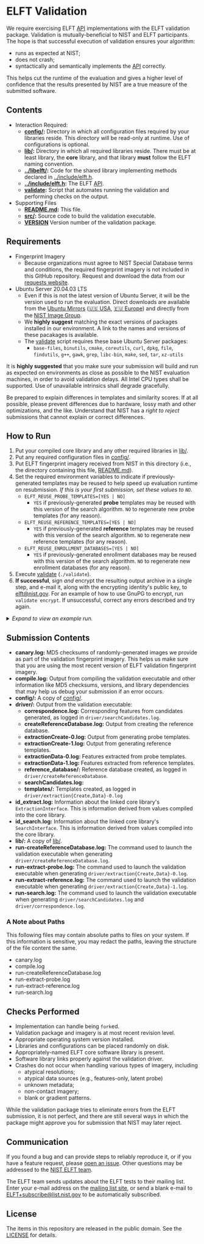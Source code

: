 ELFT Validation
===============

We require exercising ELFT [API] implementations with the ELFT validation
package. Validation is mutually-beneficial to NIST and ELFT participants. The
hope is that successful execution of validation ensures your algorithm:

 * runs as expected at NIST;
 * does not crash;
 * syntactically and semantically implements the [API] correctly.

This helps cut the runtime of the evaluation and gives a higher level of
confidence that the results presented by NIST are a true measure of the
submitted software.

Contents
--------
 * Interaction Required:
   - **[config/]:** Directory in which all configuration files required by your
     libraries reside. This directory will be read-only at runtime. Use of
     configurations is optional.
   - **[lib/]:** Directory in which all required libraries reside. There must
     be at least library, the **core** library, and that library **must** follow
     the ELFT naming convention.
   - **[../libelft/]:** Code for the shared library implementing methods
     declared in [../include/elft.h].
   - **[../include/elft.h]:** The ELFT [API].
   - **[validate]:** Script that automates running the validation and performing
     checks on the output.
 * Supporting Files
   - **[README.md]:** This file.
   - **[src/]:** Source code to build the validation executable.
   - **[VERSION]** Version number of the validation package.

Requirements
------------

 * Fingerprint Imagery
   - Because organizations must agree to NIST Special Database terms and
     conditions, the required fingerprint imagery is not included in this GitHub
     repository. Request and download the data from our [requests website].
 * Ubuntu Server 20.04.03 LTS
   - Even if this is not the latest version of Ubuntu Server, it will be the
     version used to run the evaluation. Direct downloads are available from the
     [Ubuntu Mirrors] ([🇺🇸 USA], [🇪🇺 Europe]) and directly from the [NIST
     Image Group].
   - We **highly suggest** matching the exact versions of packages installed in
     our environment. A link to the names and versions of these pacakages is
     available.
   - The [validate] script  requires these base Ubuntu Server packages:
      - `base-files`, `binutils`, `cmake`, `coreutils`, `curl`, `dpkg`, `file`,
        `findutils`, `g++`, `gawk`, `grep`, `libc-bin`, `make`, `sed`, `tar`,
        `xz-utils`

It is **highly suggested** that you make sure your submission will build and run
as expected on environments as close as possible to the NIST evaluation
machines, in order to avoid validation delays. All Intel CPU types shall be
supported. Use of unavailable intrinsics shall degrade gracefully.

Be prepared to explain differences in templates and similarity scores. If at all
possible, please prevent differences due to hardware, lossy math and other
optimizations, and the like. Understand that NIST has a _right to reject_
submissions that cannot explain or correct differences.

How to Run
----------
 1. Put your compiled core library and any other required libraries in [lib/].
 2. Put any required configuration files in [config/].
 3. Put ELFT fingerprint imagery received from NIST in this directory (i.e.,
    the directory containing this file, [README.md]).
 4. Set the required environment variables to indicate if previously-generated
    templates may be reused to help speed up evaluation runtime on
    resubmission. *If this is your first submission, set these values to `NO`.*
    * `ELFT_REUSE_PROBE_TEMPLATES=[YES | NO]`
      - `YES` if previously-generated **probe** templates may be reused with
        this version of the search algorithm. `NO` to regenerate new probe
        templates (for any reason).
    * `ELFT_REUSE_REFERENCE_TEMPLATES=[YES | NO]`
      - `YES` if previously-generated **reference** templates may be reused with
        this version of the search algorithm. `NO` to regenerate new reference
        templates (for any reason).
    * `ELFT_REUSE_ENROLLMENT_DATABASES=[YES | NO]`
      - `YES` if previously-generated enrollment databases may be reused with
        this version of the search algorithm. `NO` to regenerate new enrollment
        databases (for any reason).
 4. Execute [validate] (`./validate`).
 5. **If successful**, sign *and* encrypt the resulting output archive in a
    single step, and e-mail it, along with the encrypting identity's public key,
    to elft@nist.gov. For an example of how to use GnuPG to encrypt, run
    `validate encrypt`. If unsuccessful, correct any errors described and try
    again.

<details>
  <summary><em>Expand to view an example run.</em></summary>

```
$ bash
$ cp /path/to/libelft_nullimpl_0001.so lib/
$ cp /path/to/config.txt config/
$ cp /path/to/elft_validation_images-*.tar.xz .
$ export ELFT_REUSE_PROBE_TEMPLATES=NO
$ export ELFT_REUSE_REFERENCE_TEMPLATES=NO
$ export ELFT_REUSE_ENROLLMENT_DATABASES=NO
$ ./validate
================================================================================
|     ELFT Validation | Version 202201261021 | 26 Jan 2022 | 15:22:59 UTC      |
================================================================================
Checking for required packages... [OKAY]
Checking for previous validation attempts... [OKAY]
Checking validation version... (connection failure) [SKIP]
Checking OS and version... (Ubuntu Server 20.04.3 LTS (Focal Fossa)) [OKAY]
Checking for unexpanded validation image tarballs... [DEFER]
 -> Expanding "elft_validation_images-202103120958.tar.xz"... [OKAY]
Checking for unexpanded validation image tarballs... [OKAY]
Looking for core library... (libelft_nullimpl_0001.so) [OKAY]
Checking for known environment variables... [SHOW]
 -> Reuse Probe Templates? (ELFT_REUSE_PROBE_TEMPLATES) = NO
 -> Reuse Reference Templates? (ELFT_REUSE_REFERENCE_TEMPLATES) = NO
 -> Reuse Enrollment Databases? (ELFT_REUSE_ENROLLMENT_DATABASES) = NO
Checking for known environment variables... [OKAY]
Building... [OKAY]
Checking API version... [OKAY]
Testing ExtractionInterface (probe)... [OKAY]
Checking probe extraction logs... [WARN]

================================================================================
| There are some (117) zero-byte probe templates. Please review:               |
| output/driver/extractionCreate-0.log                                         |
================================================================================
Still checking probe extraction logs... [OKAY]
Testing ExtractionInterface (reference)... [OKAY]
Checking reference extraction logs... [WARN]

================================================================================
| There are some (55) zero-byte reference templates. Please review:            |
| output/driver/extractionCreate-1.log                                         |
================================================================================
Still checking reference extraction logs... [OKAY]
Testing reference database creation... [OKAY]
Testing SearchInterface... [OKAY]
Checking search logs (candidates)... [WARN]

================================================================================
| There are some (117) searches that returned successfully, but did not        |
| produce any candidates. Please review:                                       |
| /mnt/hgfs/git/elft_public/elft_1_x/validation/output/driver/searchCandidates |
| .log                                                                         |
================================================================================
Still checking search logs... [OKAY]
Creating validation submission... (elft_validation_nullimpl_0001.tar.xz) [OKAY]

================================================================================
| It appears you did not implement one or more of the methods that provides    |
| insight into your algorithm's decision making. While these methods are       |
| optional, they will greatly assist in forensic research activies at NIST.    |
| If this is unexpected, please review the log output.                         |
|                                                                              |
| * extractTemplateData (probes): NOT implemented                              |
| * extractTemplateData (references): NOT implemented                          |
| * extractCorrespondence: NOT implemented                                     |
================================================================================

================================================================================
| Please review the marketing and CBEFF information compiled into your         |
| library to ensure correctness:                                               |
|                                                                              |
| Exemplar Feature Extraction Algorithm Marketing Identifier =                 |
| NullImplementation Exemplar Extractor 1.0                                    |
| Exemplar Feature Extraction Algorithm CBEFF Owner = 0x000F                   |
| Exemplar Feature Extraction Algorithm CBEFF Identifier = 0xF1A7              |
| Latent Feature Extraction Algorithm Marketing Identifier =                   |
| NullImplementation Latent Extractor 1.0                                      |
| Latent Feature Extraction Algorithm CBEFF Owner = 0x000F                     |
| Latent Feature Extraction Algorithm CBEFF Identifier = 0x01AC                |
| Search Algorithm Marketing Identifier = NullImplementation Matcher 1.0       |
| Search Algorithm CBEFF Owner = 0x000F                                        |
| Search Algorithm CBEFF Identifier = 0x0101                                   |
================================================================================

++++++++++++++++++++++++++++++++++++++++++++++++++++++++++++++++++++++++++++++++
+ This script could not check online to ensure there are no updates            +
+ available. NIST requires that ELFT submissions always use the latest         +
+ version. Retrieve the latest version number by visiting the URL below and    +
+ be sure it matches this version: 202201261021.                               +
+                                                                              +
+ https://github.com/usnistgov/elft/tree/master/elft_1_x/validation/VERSION    +
+                                                                              +
+ If these numbers don't match, visit our website to retrieve the latest       +
+ version.                                                                     +
++++++++++++++++++++++++++++++++++++++++++++++++++++++++++++++++++++++++++++++++

================================================================================
| You have successfully completed your part of ELFT validation. Please sign    |
| and encrypt the file listed below (run './validate encrypt' for an example). |
|                                                                              |
|                     elft_validation_nullimpl_0001.tar.xz                     |
|                                                                              |
| Please attach both elft_validation_nullimpl_0001.tar.xz.asc and your public  |
| key to an email addressed to elft@nist.gov.                                  |
================================================================================
Completed: 26 Jan 2022 | 15:23:44 UTC (Runtime: 45s)
```
</details>

Submission Contents
-------------------

 * **canary.log:** MD5 checksums of randomly-generated images we provide as part
   of the validation fingerprint imagery. This helps us make sure that you are
   using the most recent version of ELFT validation fingerprint imagery.
 * **compile.log:** Output from compiling the validation executable and other
   information like MD5 checksums, versions, and library dependencies that may
   help us debug your submission if an error occurs.
 * **config/:** A copy of [config/].
 * **driver/:** Output from the validation executable:
   * **correspondence.log:** Corresponding features from candidates generated,
     as logged in `driver/searchCandidates.log`.
   * **createReferenceDatabase.log:** Output from creating the reference
     database.
   * **extractionCreate-0.log:** Output from generating probe templates.
   * **extractionCreate-1.log:** Output from generating reference templates.
   * **extractionData-0.log:** Features extracted from probe templates.
   * **extractionData-1.log:** Features extracted from reference templates.
   * **reference_database/:** Reference database created, as logged in
    `driver/createReferenceDatabase`.
   * **searchCandidates.log:**
   * **templates/:** Templates created, as logged in
     `driver/extraction{Create,Data}-0.log`
 * **id_extract.log:** Information about the linked core library's
   `ExtractionInterface`. This is information derived from values compiled into
   the core library.
 * **id_search.log:** Information about the linked core library's
   `SearchInterface`. This is information derived from values compiled into
   the core library.
 * **lib/:** A copy of [lib/].
 * **run-createReferenceDatabase.log:** The command used to launch the
   validation executable when generating `driver/createReferenceDatabase.log`.
 * **run-extract-probe.log:** The command used to launch the validation
   executable when generating `driver/extraction{Create,Data}-0.log`.
 * **run-extract-reference.log:** The command used to launch the validation
   executable when generating `driver/extraction{Create,Data}-1.log`.
 * **run-search.log:** The command used to launch the
   validation executable when generating `driver/searchCandidates.log` and
   `driver/correspondence.log`.

### A Note about Paths
This following  files may contain absolute paths to files on your system. If
this information is sensitive, you may redact the paths, leaving the structure
of the file content the same.

 * canary.log
 * compile.log
 * run-createReferenceDatabase.log
 * run-extract-probe.log
 * run-extract-reference.log
 * run-search.log

Checks Performed
----------------

 * Implementation can handle being `fork`ed.
 * Validation package and imagery is at most recent revision level.
 * Appropriate operating system version installed.
 * Libraries and configurations can be placed randomly on disk.
 * Appropriately-named ELFT core software library is present.
 * Software library links properly against the validation driver.
 * Crashes do not occur when handling various types of imagery, including
   - atypical resolutions;
   - atypical data sources (e.g., features-only, latent probe)
   - unknown metadata;
   - non-contact imagery;
   - blank or gradient patterns.

While the validation package tries to eliminate errors from the ELFT
submission, it is not perfect, and there are still several ways in which the
package might approve you for submission that NIST may later reject.

Communication
-------------
If you found a bug and can provide steps to reliably reproduce it, or if you
have a feature request, please [open an issue]. Other questions may be addressed
to the [NIST ELFT team].

The ELFT team sends updates about the ELFT tests to their mailing list. Enter
your e-mail address on the [mailing list site], or send a blank e-mail to
ELFT+subscribe@list.nist.gov to be automatically subscribed.

License
-------
The items in this repository are released in the public domain. See the
[LICENSE] for details.

[API]: https://pages.nist.gov/elft/elft_1_x/doc/api/
[Ubuntu Mirrors]: https://launchpad.net/ubuntu/+cdmirrors
[🇺🇸 USA]: https://mirror.math.princeton.edu/pub/ubuntu-iso/focal/ubuntu-20.04.3-live-server-amd64.iso
[🇪🇺 Europe]: http://mirror.init7.net/ubuntu-releases/focal/ubuntu-20.04.3-live-server-amd64.iso
[NIST Image Group]: https://nigos.nist.gov/evaluations/ubuntu-20.04.3-live-server-amd64.iso
[lib/]: https://github.com/usnistgov/elft/blob/master/elft_1_x/validation/lib
[../libelft/]: https://github.com/usnistgov/elft/blob/master/elft_1_x/libelft
[../include/elft.h]: https://github.com/usnistgov/elft/blob/master/elft_1_x/include/elft.h
[bin/]: https://github.com/usnistgov/elft/blob/master/elft_1_x/validation/bin
[config/]: https://github.com/usnistgov/elft/blob/master/elft_1_x/validation/config
[README.md]: https://github.com/usnistgov/elft/blob/master/elft_1_x/validation/README.md
[src/]: https://github.com/usnistgov/elft/blob/master/elft_1_x/validation/src
[VERSION]: https://github.com/usnistgov/elft/blob/master/elft_1_x/validation/VERSION
[validate]: https://github.com/usnistgov/elft/blob/master/elft_1_x/validation/validate
[NIST ELFT team]: mailto:elft@nist.gov
[open an issue]: https://github.com/usnistgov/elft/issues
[mailing list site]: https://groups.google.com/a/list.nist.gov/g/elft
[LICENSE]: https://github.com/usnistgov/elft/blob/master/LICENSE.md
[test plan]: https://pages.nist.gov/elft/doc/elft_1_x/testplan.pdf
[requests website]: https://nigos.nist.gov/datasets/elft_validation/request
